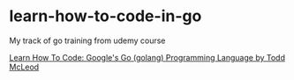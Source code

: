 # learn-how-to-code-in-go
My track of go training from udemy course

[Learn How To Code: Google's Go (golang) Programming Language by Todd McLeod](https://www.udemy.com/course/learn-how-to-code/)
